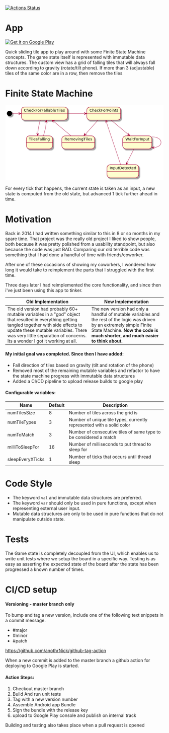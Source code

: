 [![Actions Status](https://github.com/huntj88/TileGame/workflows/Deploy/badge.svg)](https://github.com/huntj88/TileGame/actions)

# App 
<a href="https://play.google.com/store/apps/details?id=me.jameshunt.tilegame"><img alt="Get it on Google Play" src="https://play.google.com/intl/en_us/badges/images/generic/en-play-badge.png" height=60px /></a>

Quick sliding tile app to play around with some Finite State Machine concepts. 
The game state itself is represented with immutable data structures.
The custom view has a grid of falling tiles that will always fall down according to gravity (rotate/tilt phone).
If more than 3 (adjustable) tiles of the same color are in a row, then remove the tiles

# Finite State Machine
![StateMachine diagram for game state](statemachine.png)

For every tick that happens, the current state is taken as an input,
a new state is computed from the old state, but advanced 1 tick further ahead in time.

# Motivation
Back in 2014 I had written something similar to this in 8 or so months in my spare time. 
That project was the really old project I liked to show people, both because it was pretty polished 
from a usability standpoint, but also because the code was just BAD. Comparing our old terrible code 
was something that I had done a handful of time with friends/coworker.

After one of these occasions of showing my coworkers, I wondered how long it would take to reimplement the 
parts that I struggled with the first time. 

Three days later I had reimplemented the core functionality, and since then i've just been using this app to tinker.

<table>
  <thead>
    <th>Old Implementation</th>
    <th>New Implementation</th>
  </thead>
  <tr>
    <td>
        The old version had probably 60+ mutable variables in a "god" object that resulted in everything 
        getting tangled together with side effects to update these mutable variables. 
        There was very little separation of concerns. Its a wonder I got it working at all.
    </td>
    <td>
        The new version had only a handful of mutable variables and the rest of the logic was driven by an 
        extremely simple Finite State Machine. <b>Now the code is much shorter, and much easier to think about.</b>
    </td>
  </tr>
</table>

#### My initial goal was completed. Since then I have added:
- Fall direction of tiles based on gravity (tilt and rotation of the phone)
- Removed most of the remaining mutable variables and refactor to have the state machine progress with 
  immutable data structures
- Added a CI/CD pipeline to upload release builds to google play

#### Configurable variables:
|Name|Default|Description|
-|-|-
numTilesSize | 8 | Number of tiles across the grid is
numTileTypes | 3 | Number of unique tile types, currently represented with a solid color
numToMatch | 3 | Number of consecutive tiles of same type to be considered a match
milliToSleepFor | 16 | Number of milliseconds to put thread to sleep for
sleepEveryXTicks | 1 | Number of ticks that occurs until thread sleep

# Code Style
- The keyword `val` and immutable data structures are preferred.
- The keyword `var` should only be used in pure functions, except when representing external user input.
- Mutable data structures are only to be used in pure functions that do not manipulate outside state.

# Tests
The Game state is completely decoupled from the UI, which enables us to write unit tests where we 
setup the board in a specific way. Testing is as easy as asserting the expected state of the board 
after the state has been progressed a known number of times.

# CI/CD setup
#### Versioning - master branch only
To bump and tag a new version, include one of the following text snippets in a commit message.
- #major
- #minor
- #patch

https://github.com/anothrNick/github-tag-action

When a new commit is added to the master branch a github action for deploying to Google Play is started.
#### Action Steps:
1. Checkout master branch
2. Build And run unit tests
3. Tag with a new version number
4. Assemble Android app Bundle
5. Sign the bundle with the release key
6. upload to Google Play console and publish on internal track

Building and testing also takes place when a pull request is opened
